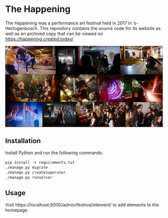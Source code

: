 # The Happening

The Happening was a performance art festival held in 2017 in
’s-Hertogenbosch. This repository contains the source code for its
website as well as an archived copy that can be viewed on
https://happening.created.today/

![Some photos of The Happening](collage.png)

## Installation

Install Python and run the following commands:

    pip install -r requirements.txt
    ./manage.py migrate
    ./manage.py createsuperuser
    ./manage.py runserver

## Usage

Visit https://localhost:8000/admin/festival/element/ to add
elements to the homepage.
